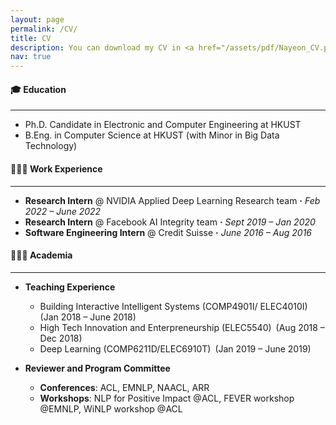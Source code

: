 ```yaml
---
layout: page
permalink: /CV/
title: CV
description: You can download my CV in <a href="/assets/pdf/Nayeon_CV.pdf" target="_blank"><b>PDF</b> (Last updated: 1 June 2022)</a>
nav: true
---
```


#### 🎓 Education
----
- Ph.D. Candidate in Electronic and Computer Engineering at HKUST 
- B.Eng. in Computer Science at HKUST (with Minor in Big Data Technology)

#### 👩🏻‍💻 Work Experience
----
- <b>Research Intern</b> @ NVIDIA Applied Deep Learning Research team **&#183;** _Feb 2022 – June 2022_
- <b>Research Intern</b> @ Facebook AI Integrity team **&#183;** _Sept 2019 – Jan 2020_
- <b>Software Engineering Intern</b> @ Credit Suisse **&#183;** _June 2016 – Aug 2016_ 

#### 👩🏻‍🏫 Academia
----
- <b>Teaching Experience</b>
    + Building Interactive Intelligent Systems (COMP4901I/ ELEC4010I)&ensp;(Jan 2018 – June 2018)
    + High Tech Innovation and Enterpreneurship (ELEC5540)&ensp;(Aug 2018 – Dec 2018)
    + Deep Learning (COMP6211D/ELEC6910T)&ensp;(Jan 2019 – June 2019)

- <b>Reviewer and Program Committee</b>
    + <b>Conferences</b>: ACL, EMNLP, NAACL, ARR
    + <b>Workshops</b>: NLP for Positive Impact @ACL, FEVER workshop @EMNLP, WiNLP workshop @ACL





<!-- 
#### 🏆 Honor & Scholarship
----
- <b>Women Techmakers Scholarship</b>&ensp;Google &#183; 2018  
-->